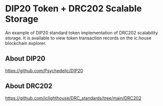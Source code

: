 # DIP20 Token + DRC202 Scalable Storage

An example of DIP20 standard token implementation of DRC202 scalability storage. It is available to view token transaction records on the ic.house blockchain explorer.

## About DIP20

https://github.com/Psychedelic/DIP20

## About DRC202

https://github.com/iclighthouse/DRC_standards/tree/main/DRC202